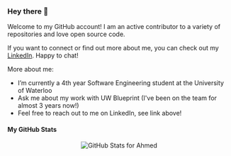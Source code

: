 ### Hey there 👋

Welcome to my GitHub account! I am an active contributor to a variety of repositories and love open source code.

If you want to connect or find out more about me, you can check out my [LinkedIn](https://www.linkedin.com/in/ahmedhamodi/). Happy to chat!

More about me:
- I’m currently a 4th year Software Engineering student at the University of Waterloo
- Ask me about my work with UW Blueprint (I've been on the team for almost 3 years now!)
- Feel free to reach out to me on LinkedIn, see link above!

#### My GitHub Stats

<p align="center">
  <img src="https://github-readme-stats.vercel.app/api?username=ahmedhamodi&show_icons=true&theme=merko&count_private=true" alt="GitHub Stats for Ahmed"/>
</p>
